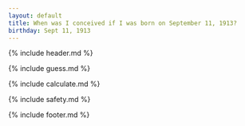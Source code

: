 ```yaml
---
layout: default
title: When was I conceived if I was born on September 11, 1913?
birthday: Sept 11, 1913
---
```


{% include header.md %}

{% include guess.md %}

{% include calculate.md %}

{% include safety.md %}

{% include footer.md %}



